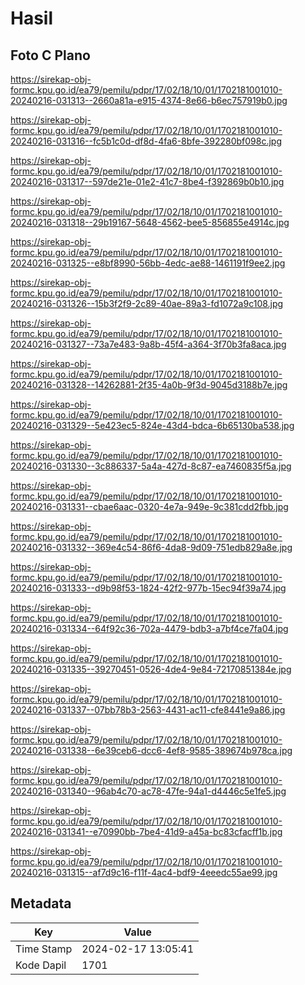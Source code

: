 # Hasil

## Foto C Plano

https://sirekap-obj-formc.kpu.go.id/ea79/pemilu/pdpr/17/02/18/10/01/1702181001010-20240216-031313--2660a81a-e915-4374-8e66-b6ec757919b0.jpg

https://sirekap-obj-formc.kpu.go.id/ea79/pemilu/pdpr/17/02/18/10/01/1702181001010-20240216-031316--fc5b1c0d-df8d-4fa6-8bfe-392280bf098c.jpg

https://sirekap-obj-formc.kpu.go.id/ea79/pemilu/pdpr/17/02/18/10/01/1702181001010-20240216-031317--597de21e-01e2-41c7-8be4-f392869b0b10.jpg

https://sirekap-obj-formc.kpu.go.id/ea79/pemilu/pdpr/17/02/18/10/01/1702181001010-20240216-031318--29b19167-5648-4562-bee5-856855e4914c.jpg

https://sirekap-obj-formc.kpu.go.id/ea79/pemilu/pdpr/17/02/18/10/01/1702181001010-20240216-031325--e8bf8990-56bb-4edc-ae88-1461191f9ee2.jpg

https://sirekap-obj-formc.kpu.go.id/ea79/pemilu/pdpr/17/02/18/10/01/1702181001010-20240216-031326--15b3f2f9-2c89-40ae-89a3-fd1072a9c108.jpg

https://sirekap-obj-formc.kpu.go.id/ea79/pemilu/pdpr/17/02/18/10/01/1702181001010-20240216-031327--73a7e483-9a8b-45f4-a364-3f70b3fa8aca.jpg

https://sirekap-obj-formc.kpu.go.id/ea79/pemilu/pdpr/17/02/18/10/01/1702181001010-20240216-031328--14262881-2f35-4a0b-9f3d-9045d3188b7e.jpg

https://sirekap-obj-formc.kpu.go.id/ea79/pemilu/pdpr/17/02/18/10/01/1702181001010-20240216-031329--5e423ec5-824e-43d4-bdca-6b65130ba538.jpg

https://sirekap-obj-formc.kpu.go.id/ea79/pemilu/pdpr/17/02/18/10/01/1702181001010-20240216-031330--3c886337-5a4a-427d-8c87-ea7460835f5a.jpg

https://sirekap-obj-formc.kpu.go.id/ea79/pemilu/pdpr/17/02/18/10/01/1702181001010-20240216-031331--cbae6aac-0320-4e7a-949e-9c381cdd2fbb.jpg

https://sirekap-obj-formc.kpu.go.id/ea79/pemilu/pdpr/17/02/18/10/01/1702181001010-20240216-031332--369e4c54-86f6-4da8-9d09-751edb829a8e.jpg

https://sirekap-obj-formc.kpu.go.id/ea79/pemilu/pdpr/17/02/18/10/01/1702181001010-20240216-031333--d9b98f53-1824-42f2-977b-15ec94f39a74.jpg

https://sirekap-obj-formc.kpu.go.id/ea79/pemilu/pdpr/17/02/18/10/01/1702181001010-20240216-031334--64f92c36-702a-4479-bdb3-a7bf4ce7fa04.jpg

https://sirekap-obj-formc.kpu.go.id/ea79/pemilu/pdpr/17/02/18/10/01/1702181001010-20240216-031335--39270451-0526-4de4-9e84-72170851384e.jpg

https://sirekap-obj-formc.kpu.go.id/ea79/pemilu/pdpr/17/02/18/10/01/1702181001010-20240216-031337--07bb78b3-2563-4431-ac11-cfe8441e9a86.jpg

https://sirekap-obj-formc.kpu.go.id/ea79/pemilu/pdpr/17/02/18/10/01/1702181001010-20240216-031338--6e39ceb6-dcc6-4ef8-9585-389674b978ca.jpg

https://sirekap-obj-formc.kpu.go.id/ea79/pemilu/pdpr/17/02/18/10/01/1702181001010-20240216-031340--96ab4c70-ac78-47fe-94a1-d4446c5e1fe5.jpg

https://sirekap-obj-formc.kpu.go.id/ea79/pemilu/pdpr/17/02/18/10/01/1702181001010-20240216-031341--e70990bb-7be4-41d9-a45a-bc83cfacff1b.jpg

https://sirekap-obj-formc.kpu.go.id/ea79/pemilu/pdpr/17/02/18/10/01/1702181001010-20240216-031315--af7d9c16-f11f-4ac4-bdf9-4eeedc55ae99.jpg


## Metadata

| Key        | Value               |
| ---------- | ------------------- |
| Time Stamp | 2024-02-17 13:05:41 |
| Kode Dapil | 1701                |



